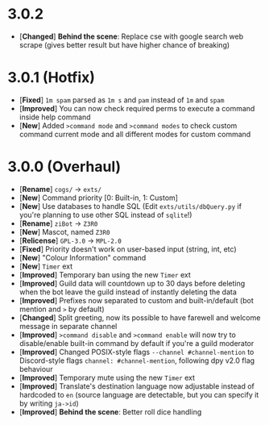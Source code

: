 # 3.0.2

- [**Changed**] **Behind the scene**: Replace cse with google search web scrape
  (gives better result but have higher chance of breaking)

# 3.0.1 (Hotfix)

- [**Fixed**] `1m spam` parsed as `1m s` and `pam` instead of `1m` and `spam`
- [**Improved**] You can now check required perms to execute a command inside
  help command
- [**New**] Added `>command mode` and `>command modes` to check custom command
  current mode and all different modes for custom command

# 3.0.0 (Overhaul)

- [**Rename**] `cogs/` -> `exts/`
- [**New**] Command priority [0: Built-in, 1: Custom]
- [**New**] Use databases to handle SQL (Edit `exts/utils/dbQuery.py` if you're
  planning to use other SQL instead of  `sqlite`!)
- [**Rename**] `ziBot` -> `Z3R0`
- [**New**] Mascot, named `Z3R0`
- [**Relicense**] `GPL-3.0` -> `MPL-2.0`
- [**Fixed**] Priority doesn't work on user-based input (string, int, etc)
- [**New**] "Colour Information" command
- [**New**] `Timer` ext
- [**Improved**] Temporary ban using the new `Timer` ext
- [**Improved**] Guild data will countdown up to 30 days before deleting when
  the bot leave the guild instead of instantly deleting the data
- [**Improved**] Prefixes now separated to custom and built-in/default (bot
  mention and `>` by default)
- [**Changed**] Split greeting, now its possible to have farewell and welcome
  message in separate channel
- [**Improved**] `>command disable` and `>command enable` will now try to
  disable/enable built-in command by default if you're a guild moderator
- [**Improved**] Changed POSIX-style flags `--channel #channel-mention` to
  Discord-style flags `channel: #channel-mention`, following dpy v2.0 flag
  behaviour
- [**Improved**] Temporary mute using the new `Timer` ext
- [**Improved**] Translate's destination language now adjustable instead of
  hardcoded to `en` (source language are detectable, but you can specify it by
  writing `ja->id`)
- [**Improved**] **Behind the scene**: Better roll dice handling
